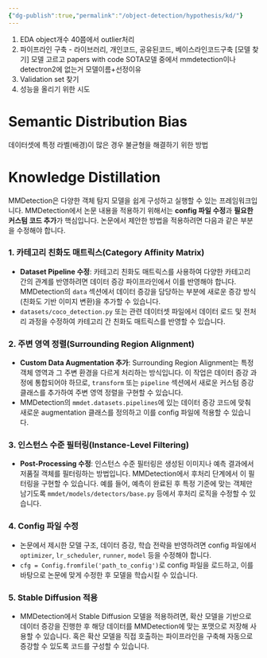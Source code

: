 ```yaml
---
{"dg-publish":true,"permalink":"/object-detection/hypothesis/kd/"}
---
```


1) EDA 
   object개수 40쯤에서 outlier처리
2) 파이프라인 구축 - 라이브러리, 개인코드, 공유된코드, 베이스라인코드구축
   [모델 찾기]
   모델 고르고 papers with code SOTA모델 중에서 mmdetection이나 detectron2에 없는거
   모델이름+선정이유
3) Validation set 찾기
4) 성능을 올리기 위한 시도

# Semantic Distribution Bias
데이터셋에 특정 라벨(배경)이 많은 경우 불균형을 해결하기 위한 방법

# Knowledge Distillation
MMDetection은 다양한 객체 탐지 모델을 쉽게 구성하고 실행할 수 있는 프레임워크입니다. MMDetection에서 논문 내용을 적용하기 위해서는 **config 파일 수정**과 **필요한 커스텀 코드 추가**가 핵심입니다. 논문에서 제안한 방법을 적용하려면 다음과 같은 부분을 수정해야 합니다.
### 1. **카테고리 친화도 매트릭스(Category Affinity Matrix)**
   - **Dataset Pipeline 수정**: 카테고리 친화도 매트릭스를 사용하여 다양한 카테고리 간의 관계를 반영하려면 데이터 증강 파이프라인에서 이를 반영해야 합니다. MMDetection의 `data` 섹션에서 데이터 증강을 담당하는 부분에 새로운 증강 방식(친화도 기반 이미지 변환)을 추가할 수 있습니다.
   - `datasets/coco_detection.py` 또는 관련 데이터셋 파일에서 데이터 로드 및 전처리 과정을 수정하여 카테고리 간 친화도 매트릭스를 반영할 수 있습니다.

### 2. **주변 영역 정렬(Surrounding Region Alignment)**
   - **Custom Data Augmentation 추가**: Surrounding Region Alignment는 특정 객체 영역과 그 주변 환경을 다르게 처리하는 방식입니다. 이 작업은 데이터 증강 과정에 통합되어야 하므로, `transform` 또는 `pipeline` 섹션에서 새로운 커스텀 증강 클래스를 추가하여 주변 영역 정렬을 구현할 수 있습니다. 
   - MMDetection의 `mmdet.datasets.pipelines`에 있는 데이터 증강 코드에 맞춰 새로운 augmentation 클래스를 정의하고 이를 config 파일에 적용할 수 있습니다.

### 3. **인스턴스 수준 필터링(Instance-Level Filtering)**
   - **Post-Processing 수정**: 인스턴스 수준 필터링은 생성된 이미지나 예측 결과에서 저품질 객체를 필터링하는 방법입니다. MMDetection에서 후처리 단계에서 이 필터링을 구현할 수 있습니다. 예를 들어, 예측이 완료된 후 특정 기준에 맞는 객체만 남기도록 `mmdet/models/detectors/base.py` 등에서 후처리 로직을 수정할 수 있습니다.

### 4. **Config 파일 수정**
   - 논문에서 제시한 모델 구조, 데이터 증강, 학습 전략을 반영하려면 config 파일에서 `optimizer`, `lr_scheduler`, `runner`, `model` 등을 수정해야 합니다. 
   - `cfg = Config.fromfile('path_to_config')`로 config 파일을 로드하고, 이를 바탕으로 논문에 맞게 수정한 후 모델을 학습시킬 수 있습니다.

### 5. **Stable Diffusion 적용**
   - MMDetection에서 Stable Diffusion 모델을 적용하려면, 확산 모델을 기반으로 데이터 증강을 진행한 후 해당 데이터를 MMDetection에 맞는 포맷으로 저장해 사용할 수 있습니다. 혹은 확산 모델을 직접 호출하는 파이프라인을 구축해 자동으로 증강할 수 있도록 코드를 구성할 수 있습니다.
